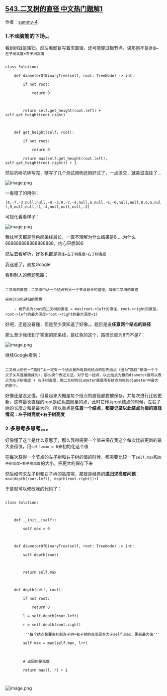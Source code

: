 ## [543.二叉树的直径 中文热门题解1](https://leetcode.cn/problems/diameter-of-binary-tree/solutions/100000/hot-100-9er-cha-shu-de-zhi-jing-python3-di-gui-ye-)

作者：[sammy-4](https://leetcode.cn/u/sammy-4)

### 1.不动脑筋的下场。。

看到树就是递归，然后看题目写着求直径，还可能穿过根节点，诶那岂不是`直径=左子树高度+右子树高度`

```
class Solution:
    def diameterOfBinaryTree(self, root: TreeNode) -> int:
        if not root:
            return 0
        
        return self.get_height(root.left) + self.get_height(root.right) 
    
    def get_height(self, root):
        if not root:
            return 0
        return max(self.get_height(root.left), self.get_height(root.right)) + 1
```
然后吭哧吭哧写完，瞎写了几个测试用例还刚好过了，一点提交，就美滋滋挂了...

![image.png](https://pic.leetcode-cn.com/8c4acecb060aa4a0aa17f1a648cb1e304582b73c7b84eb4160090a4b62ddbddb-image.png)

一看错了的用例：
`[4,-7,-3,null,null,-9,-3,9,-7,-4,null,6,null,-6,-6,null,null,0,6,5,null,9,null,null,-1,-4,null,null,null,-2]`
可视化看看样子：

![image.png](https://pic.leetcode-cn.com/cc5eb7b3184e21d3df86fab799bc7434fe71ae5c06db77440d01c5db1d94eeb2-image.png)


我找半天都是蓝色那条线最长，一直不理解为什么结果是8.....为什么888888888888888888，内心只想886

然后去看解析，好多也都是`直径=左子树高度+右子树高度`
我迷惑了，直接Google

看到别人的解题思路：
```
二叉树的直径：二叉树中从一个结点到另一个节点最长的路径，叫做二叉树的直径
采用分治和递归的思想：
    - 根节点为root的二叉树的直径 = max(root->left的直径，root->right的直径，root->left的最大深度+root->right的最大深度+1)
```
好吧，还是没看懂，但是至少我知道了好像。。题目是说**任意两个结点的路径**
那么至少我找到了答案的那条线，是红色的这个，路径长度为8而不是7：

![image.png](https://pic.leetcode-cn.com/f6c78da419307c972303f9e55f18fc36c57cbc6c5f3f0a9a2a443740c555b056-image.png)

继续Google看到：
```
二叉树上的任一“路径”上一定有一个结点是所有其他结点的祖先结点（因为“路径”是由一个个父子关系连接而成的），那么换个表述方法，对于任一结点，以此结点为根的diameter就可以表示为左子树高度 + 右子树高度，而二叉树的diameter就是所有结点为根的diameter中最大的那个。
```
好像还是没太懂，但看起来大概是每个结点的直径都要被保存，并每次进行比较更新，这样最长直径的root是红色圆圈里的点，此时它作为root结点的时候，左右子树的长度之和是最大的，所以重点是**任意一个结点，都要记录以此结点为根的直径情况：左子树高度+右子树高度**

### 2.多思考多思考。。。

好像懂了这个是什么意思了，那么我得需要一个值来保存我这个每次比较更新的最大直径值，用`self.max = 0`来初始化这个值
在每次获得一个节点的左子树和右子树的值的时候，都需要比较一下`self.max`和`左子树高度+右子树高度`的大小，把更大的保存下来
然后如何求左子树和右子树的高度呢，那就是经典的**递归求高度问题**：`max(depth(root.left), depth(root.right))+1`

于是就可以修改我的代码了：
```
class Solution:
    
    def __init__(self):
        self.max = 0
    
    def diameterOfBinaryTree(self, root: TreeNode) -> int:
        self.depth(root)
        
        return self.max
        
    def depth(self, root):
        if not root:
            return 0
        l = self.depth(root.left)
        r = self.depth(root.right)
        '''每个结点都要去判断左子树+右子树的高度是否大于self.max，更新最大值'''
        self.max = max(self.max, l+r)
        
        # 返回的是高度
        return max(l, r) + 1
        
```
![image.png](https://pic.leetcode-cn.com/23f0eb87afa4bf0e9b4ab69d991364a551cbe22e15ab7d535042cd540ae08ce1-image.png)
